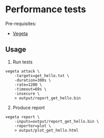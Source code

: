 # Performance tests 

Pre-requisites:

* [Vegeta](https://github.com/tsenart/vegeta)

## Usage

1) Run tests

```
vegeta attack \
    -targets=get_hello.txt \
    -duration=300s \
    -rate=1200 \
    -timeout=60s \
    -insecure \
    > output/report_get_hello.bin
```

2) Produce report

```
vegeta report \
    -inputs=output/report_get_hello.bin \
    -reporter=plot \
    > output/plot_get_hello.html
```